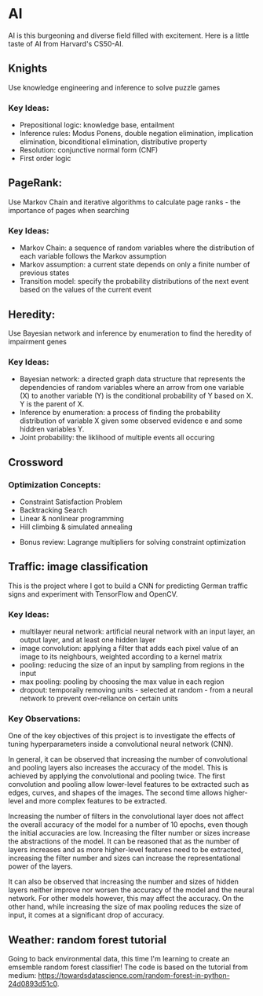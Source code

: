 # AI

AI is this burgeoning and diverse field filled with excitement. Here is a little taste of AI from Harvard's CS50-AI.

## Knights
Use knowledge engineering and inference to solve puzzle games

### Key Ideas:
- Prepositional logic: knowledge base, entailment
- Inference rules: Modus Ponens, double negation elimination, implication elimination, biconditional elimination,
distributive property
- Resolution: conjunctive normal form (CNF)
- First order logic

## PageRank:
Use Markov Chain and iterative algorithms to calculate page ranks - the importance of pages when searching

### Key Ideas:
- Markov Chain: a sequence of random variables where the distribution of each variable follows the Markov assumption
- Markov assumption: a current state depends on only a finite number of previous states
- Transition model: specify the probability distributions of the next event based on the values of the current event

## Heredity:
Use Bayesian network and inference by enumeration to find the heredity of impairment genes

### Key Ideas:
- Bayesian network: a directed graph data structure that represents the dependencies of random variables where an
arrow from one variable (X) to another variable (Y) is the conditional probability of Y based on X. Y is the parent of X.
- Inference by enumeration: a process of finding the probability distribution of variable X given some observed evidence
e and some hiddren variables Y.
- Joint probability: the liklihood of multiple events all occuring

## Crossword

### Optimization Concepts:
- Constraint Satisfaction Problem
- Backtracking Search
- Linear & nonlinear programming
- Hill climbing & simulated annealing

* Bonus review: Lagrange multipliers for solving constraint optimization

## Traffic: image classification
This is the project where I got to build a CNN for predicting German traffic signs and experiment with TensorFlow and OpenCV.

### Key Ideas: 
- multilayer neural network: artificial neural network with an input layer,
an output layer, and at least one hidden layer
- image convolution: applying a filter that adds each pixel value of an image
to its neighbours, weighted according to a kernel matrix
- pooling: reducing the size of an input by sampling from regions in the input
- max pooling: pooling by choosing the max value in each region
- dropout: temporaily removing units - selected at random - from a neural network
to prevent over-reliance on certain units

### Key Observations:
One of the key objectives of this project is to investigate the effects of tuning hyperparameters inside a convolutional neural network (CNN).

In general, it can be observed that increasing the number of convolutional and pooling 
layers also increases the accuracy of the model. This is achieved by applying the 
convolutional and pooling twice. The first convolution and pooling allow lower-level
features to be extracted such as edges, curves, and shapes of the images. The second
time allows higher-level and more complex features to be extracted. 

Increasing the number of filters in the convolutional layer does not affect 
the overall accuracy of the model for a number of 10 epochs, even though the initial accuracies are low. Increasing the filter number or sizes increase the abstractions of the model. It can be reasoned that as the number of layers increases and as more higher-level features need to be extracted, increasing the filter number and sizes can increase the representational power of the layers. 

It can also be observed that increasing the number and sizes of hidden layers neither improve
nor worsen the accuracy of the model and the neural network. For other models however, this may affect the 
accuracy. On the other hand, while increasing the size of max pooling reduces the size of input, it comes at a significant drop of accuracy. 

## Weather: random forest tutorial
Going to back environmental data, this time I'm learning to create an emsemble random forest classifier! The code is based on the tutorial from medium: https://towardsdatascience.com/random-forest-in-python-24d0893d51c0. 